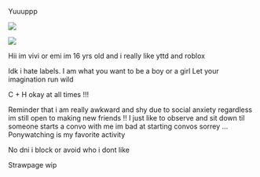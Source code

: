 Yuuuppp

![](https://file.garden/ZoDPf45LLl_qpQ-e/shime22.png?v=1737791950097)

![](https://komarev.com/ghpvc/?username=girlsrituals&color=lightgrey&style=flat&label=freaks)

Hii im vivi or emi im 16 yrs old and i really like yttd and roblox 

Idk i hate labels. I am what you want to be a boy or a girl Let your imagination run wild 

C + H okay at all times !!!

Reminder that i am really awkward and shy due to social anxiety regardless im still open to making new friends !! I just like to observe and sit down til someone starts a convo with me im bad at starting convos sorrey ... Ponywatching is my favorite activity

No dni i block or avoid who i dont like

Strawpage wip

